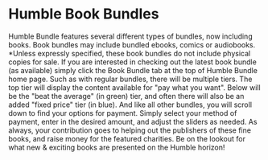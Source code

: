 # Humble Book Bundles

Humble Bundle features several different types of bundles, now including books. Book bundles may include bundled ebooks, comics or audiobooks. *Unless expressly specified, these book bundles do not include physical copies for sale. If you are interested in checking out the latest book bundle (as available) simply click the Book Bundle tab at the top of Humble Bundle home page.
Such as with regular bundles, there will be multiple tiers. The top tier will display the content available for "pay what you want". Below will be the "beat the average" (in green) tier, and often there will also be an added "fixed price" tier (in blue).
And like all other bundles, you will scroll down to find your options for payment. Simply select your method of payment, enter in the desired amount, and adjust the sliders as needed.
As always, your contribution goes to helping out the publishers of these fine books, and raise money for the featured charities. Be on the lookout for what new & exciting books are presented on the Humble horizon!
